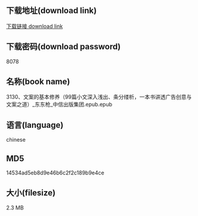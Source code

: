 ## 下载地址(download link)
[下载链接 download link](https://voluble-croquembouche-d321dc.netlify.app/?s=3130%E3%80%81%E6%96%87%E6%A1%88%E7%9A%84%E5%9F%BA%E6%9C%AC%E4%BF%AE%E5%85%BB%EF%BC%8899%E7%AF%87%E5%B0%8F%E6%96%87%E6%B7%B1%E5%85%A5%E6%B5%85%E5%87%BA%E3%80%81%E6%9D%A1%E5%88%86%E7%BC%95%E6%9E%90%EF%BC%8C%E4%B8%80%E6%9C%AC%E4%B9%A6%E8%AE%B2%E9%80%8F%E5%B9%BF%E5%91%8A%E5%88%9B%E6%84%8F%E4%B8%8E%E6%96%87%E6%A1%88%E4%B9%8B%E9%81%93%EF%BC%89_%E4%B8%9C%E4%B8%9C%E6%9E%AA_%E4%B8%AD%E4%BF%A1%E5%87%BA%E7%89%88%E9%9B%86%E5%9B%A2.epub)

## 下载密码(download password)
8078

## 名称(book name)
3130、文案的基本修养（99篇小文深入浅出、条分缕析，一本书讲透广告创意与文案之道）_东东枪_中信出版集团.epub.epub

## 语言(language)
chinese

## MD5
14534ad5eb8d9e46b6c2f2c189b9e4ce

## 大小(filesize)
2.3 MB
